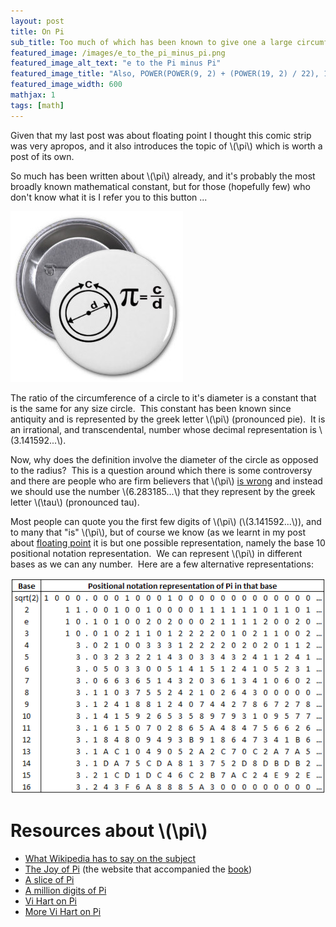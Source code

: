 ```yaml
---
layout: post
title: On Pi
sub_title: Too much of which has been known to give one a large circumference
featured_image: /images/e_to_the_pi_minus_pi.png
featured_image_alt_text: "e to the Pi minus Pi"
featured_image_title: "Also, POWER(POWER(9, 2) + (POWER(19, 2) / 22), 1 / 4) ~= Pi"
featured_image_width: 600
mathjax: 1
tags: [math]
---
```


Given that my last post was about floating point I thought this comic strip was very apropos, and it also introduces
the topic of \\(\\pi\\) which is worth a post of its own.

So much has been written about \\(\\pi\\) already, and it's probably the most broadly known mathematical constant, but for
those (hopefully few) who don't know what it is I refer you to this button ...

<img src="/images/pi_button1.jpg"
     alt="Pi button"
     title="Whatever you do, don't click this button!"
     onClick="javascripts:alert('I told you not to click it!')" />

The ratio of the circumference of a circle to it's diameter is a constant that is the same for any size circle.  This
constant has been known since antiquity and is represented by the greek letter \\(\\pi\\) (pronounced pie).  It is an
irrational, and transcendental, number whose decimal representation is \\(3.141592...\\).

Now, why does the definition involve the diameter of the circle as opposed to the radius?  This is a question around
which there is some controversy and there are people who are firm believers that \\(\\pi\\)
[is wrong](http://www.tauday.com/) and instead we should use the number \\(6.283185...\\) that they represent by the greek
letter \\(\\tau\\) (pronounced tau).

Most people can quote you the first few digits of \\(\\pi\\) (\\(3.141592...\\)), and to many that "is" \\(\\pi\\), but of
course we know (as we learnt in my post about [floating point](/blog/2014/09/24/on-floating-point) it is but one
possible representation, namely the base 10 positional notation representation.  We can represent \\(\\pi\\) in different
bases as we can any number.  Here are a few alternative representations:

![digits_of_pi_in_various_bases](/images/digits_of_pi_in_various_bases.png)

# Resources about \\(\\pi\\)

* [What Wikipedia has to say on the subject](http://en.wikipedia.org/wiki/Pi)
* [The Joy of Pi](http://www.joyofpi.com/) (the website that accompanied the
  [book](http://www.amazon.com/dp/0802775624))
*	[A slice of Pi](http://www.geom.uiuc.edu/~huberty/math5337/groupe/welcome.html)
*	[A million digits of Pi](http://www.exploratorium.edu/pi/pi_archive/Pi10-6.html)
*	[Vi Hart on Pi](https://www.youtube.com/watch?v=5iUh_CSjaSw)
*	[More Vi Hart on Pi](https://www.youtube.com/watch?v=jG7vhMMXagQ)
